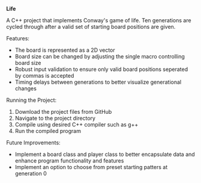 **Life**

A C++ project that implements Conway's game of life. Ten generations are cycled through after a valid set of starting board positions are given.

Features:
- The board is represented as a 2D vector
- Board size can be changed by adjusting the single macro controlling board size
- Robust input validation to ensure only valid board positions seperated by commas is accepted
- Timing delays between generations to better visualize generational changes

Running the Project:
1. Download the project files from GitHub
2. Navigate to the project directory
3. Compile using desired C++ compiler such as g++
4. Run the compiled program

Future Improvements:
- Implement a board class and player class to better encapsulate data and enhance program functionality and features
- Implement an option to choose from preset starting patters at generation 0
